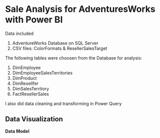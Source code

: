 # Sale Analysis for AdventuresWorks with Power BI

Data included 
1. AdventureWorks Database on SQL Server
2. CSV files: ColorFormats & ResellerSalesTarget

The following tables were choosen from the Database for analysis:
1. DimEmployee
2. DimEmployeeSalesTerritories
3. DimProduct
4. DimResellfer
5. DimSalesTerritory
6. FactResellerSales

I also did data cleaning and transforming in Power Query

## Data Visualization

**Data Model**

